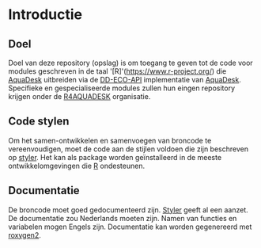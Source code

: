 # Introductie
## Doel
Doel van deze repository (opslag) is om toegang te geven tot de code voor modules geschreven in de taal '[R]'(https://www.r-project.org/) die [AquaDesk](https://www.ecosys.nl/aquadesk/) uitbreiden via de [DD-ECO-API](https://ddeco-test.aquadesk.nl/) implementatie van [AquaDesk](https://www.ecosys.nl/aquadesk/).
Specifieke en gespecialiseerde modules zullen hun eingen repository krijgen onder de [R4AQUADESK](https://github.com/R4AQUADESK) organisatie.

## Code stylen
Om het samen-ontwikkelen en samenvoegen van broncode te vereenvoudigen, moet de code aan de stijlen voldoen die zijn beschreven op [styler](https://www.rdocumentation.org/packages/styler/versions/1.3.2). Het kan als package worden geïnstalleerd in de meeste ontwikkelomgevingen die [R](https://www.r-project.org/) ondesteunen.

## Documentatie
De broncode moet goed gedocumenteerd zijn. [Styler](https://www.rdocumentation.org/packages/styler/versions/1.3.2) geeft al een aanzet. De documentatie zou Nederlands moeten zijn. 
Namen van functies en variabelen mogen Engels zijn.
Documentatie kan worden gegenereerd met [roxygen2](https://cran.r-project.org/web/packages/roxygen2/vignettes/roxygen2.html).



